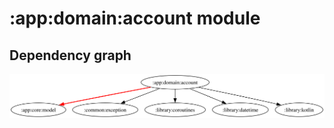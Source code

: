 # :app:domain:account module
## Dependency graph
![Dependency graph](../../../docs/images/graphs/dep_graph_app_domain_account.svg)

